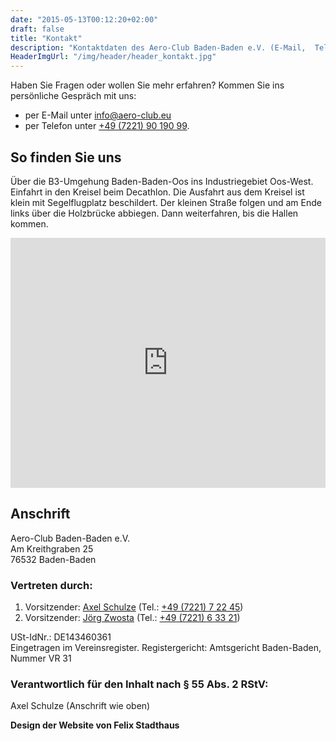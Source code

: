 ```yaml
---
date: "2015-05-13T00:12:20+02:00"
draft: false
title: "Kontakt"
description: "Kontaktdaten des Aero-Club Baden-Baden e.V. (E-Mail,  Telefon, Anschrift)"
HeaderImgUrl: "/img/header/header_kontakt.jpg"
---
```


Haben Sie Fragen oder wollen Sie mehr erfahren? Kommen Sie ins persönliche Gespräch mit uns:

* per E-Mail unter <info@aero-club.eu>
* per Telefon unter [+49 (7221) 90 190 99](tel:+4972219019099).

So finden Sie uns
-------

Über die B3-Umgehung Baden-Baden-Oos ins Industriegebiet Oos-West.
Einfahrt in den Kreisel beim Decathlon.
Die Ausfahrt aus dem Kreisel ist klein mit Segelflugplatz beschildert.
Der kleinen Straße folgen und am Ende links über die Holzbrücke abbiegen.
Dann weiterfahren, bis die Hallen kommen.

<div id="googlemapscontact" style="text-align: center;"><iframe style="max-width: 800px; width: 100%;" height="400" frameborder="0" style="border:0" src="https://www.google.com/maps/embed/v1/place?q=Aero-Club%20Baden-Baden%20e.V%2C%20Baden-Baden%2C%20Deutschland&key=AIzaSyBe4I9zS7_axo5xnjv44t3AgYAyfe73c-E"></iframe></div>

Anschrift
---------

Aero-Club Baden-Baden e.V.  
Am Kreithgraben 25  
76532 Baden-Baden

### Vertreten durch:

1. Vorsitzender: [Axel Schulze](mailto:vs1@aero-club.eu) (Tel.: [+49 (7221) 7 22 45](tel:+49722172245))
2. Vorsitzender: [Jörg Zwosta](mailto:vs2@aero-club.eu) (Tel.: [+49 (7221) 6 33 21](tel:+49722163321))

USt-IdNr.: DE143460361  
Eingetragen im Vereinsregister. Registergericht: Amtsgericht Baden-Baden, Nummer VR 31

### Verantwortlich für den Inhalt nach § 55 Abs. 2 RStV:  
Axel Schulze (Anschrift wie oben)

**Design der Website von Felix Stadthaus**
